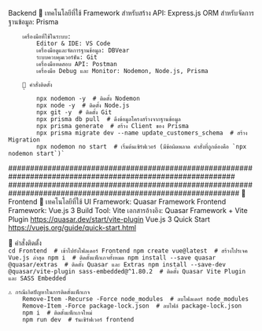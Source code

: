  Backend
        📌 เทคโนโลยีที่ใช้
        Framework 
            สำหรับสร้าง API: Express.js
            ORM สำหรับจัดการฐานข้อมูล: Prisma
            
        เครื่องมือที่ใช้ในระบบ:
            Editor & IDE: VS Code
            เครื่องมือดูและจัดการฐานข้อมูล: DBVear
            ระบบควบคุมเวอร์ชัน: Git
            เครื่องมือทดสอบ API: Postman
            เครื่องมือ Debug และ Monitor: Nodemon, Node.js, Prisma

        📌 คำสั่งติดตั้ง
        `
            npx nodemon -y  # ติดตั้ง Nodemon
            npx node -y  # ติดตั้ง Node.js
            npx git -y  # ติดตั้ง Git
            npx prisma db pull  # ดึงข้อมูลโครงสร้างจากฐานข้อมูล
            npx prisma generate  # สร้าง Client ของ Prisma
            npx prisma migrate dev --name update_customers_schema  # สร้าง Migration
            npx nodemon no start  # เริ่มต้นเซิร์ฟเวอร์ (มีข้อผิดพลาด คำสั่งที่ถูกต้องคือ `npx nodemon start`)`

############################################################################################################
#############################################################################################################
🔹 Frontend
    📌 เทคโนโลยีที่ใช้
        UI Framework: Quasar Framework
        Frontend Framework: Vue.js 3
        Build Tool: Vite
    เอกสารอ้างอิง:
        Quasar Framework + Vite Plugin https://quasar.dev/start/vite-plugin
        Vue.js 3 Quick Start https://vuejs.org/guide/quick-start.html

   📌 คำสั่งติดตั้ง     
   `
        cd Frontend  # เข้าไปยังโฟลเดอร์ Frontend
        npm create vue@latest  # สร้างโปรเจค Vue.js ล่าสุด
        npm i  # ติดตั้งแพ็กเกจทั้งหมด
        npm install --save quasar @quasar/extras  # ติดตั้ง Quasar และ Extras
        npm install --save-dev @quasar/vite-plugin sass-embedded@^1.80.2  # ติดตั้ง Quasar Vite Plugin และ SASS Embedded  ` 

    ⚠️ กรณีเกิดปัญหาในการติดตั้งแพ็กเกจ
        Remove-Item -Recurse -Force node_modules  # ลบโฟลเดอร์ node_modules
        Remove-Item -Force package-lock.json  # ลบไฟล์ package-lock.json
        npm i  # ติดตั้งแพ็กเกจใหม่
        npm run dev  # รันเซิร์ฟเวอร์ frontend
